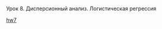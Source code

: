Урок 8. Дисперсионный анализ. Логистическая регрессия

[hw7](https://nbviewer.org/urls/bitbucket.org/raduntsev/tv/raw/d6527e2df5b3f5024c8301b37da4d20bc11949a9/8/hw8.ipynb)